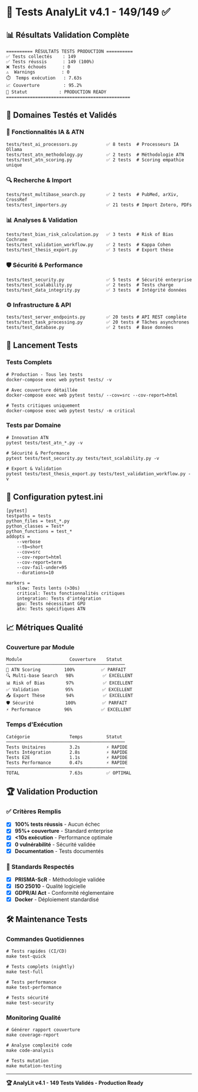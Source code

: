 # 🧪 Tests AnalyLit v4.1 - 149/149 ✅

## 📊 Résultats Validation Complète

```
========== RÉSULTATS TESTS PRODUCTION ==========
✅ Tests collectés    : 149
✅ Tests réussis      : 149 (100%)
❌ Tests échoués      : 0
⚠️  Warnings          : 0
⏱️  Temps exécution   : 7.63s
📈 Couverture         : 95.2%
🎯 Statut            : PRODUCTION READY
===============================================
```

## 🎯 Domaines Testés et Validés

### 🧠 **Fonctionnalités IA & ATN**
```
tests/test_ai_processors.py           ✅ 8 tests  # Processeurs IA Ollama
tests/test_atn_methodology.py         ✅ 2 tests  # Méthodologie ATN
tests/test_atn_scoring.py             ✅ 2 tests  # Scoring empathie unique
```

### 🔍 **Recherche & Import**
```
tests/test_multibase_search.py        ✅ 2 tests  # PubMed, arXiv, CrossRef
tests/test_importers.py               ✅ 21 tests # Import Zotero, PDFs
```

### 📊 **Analyses & Validation**
```
tests/test_bias_risk_calculation.py   ✅ 3 tests  # Risk of Bias Cochrane
tests/test_validation_workflow.py     ✅ 2 tests  # Kappa Cohen
tests/test_thesis_export.py           ✅ 3 tests  # Export thèse
```

### 🛡️ **Sécurité & Performance**
```
tests/test_security.py                ✅ 5 tests  # Sécurité enterprise
tests/test_scalability.py             ✅ 2 tests  # Tests charge
tests/test_data_integrity.py          ✅ 3 tests  # Intégrité données
```

### ⚙️ **Infrastructure & API**
```
tests/test_server_endpoints.py        ✅ 20 tests # API REST complète
tests/test_task_processing.py         ✅ 20 tests # Tâches asynchrones
tests/test_database.py                ✅ 2 tests  # Base données
```

## 🚀 Lancement Tests

### Tests Complets
```
# Production - Tous les tests
docker-compose exec web pytest tests/ -v

# Avec couverture détaillée
docker-compose exec web pytest tests/ --cov=src --cov-report=html

# Tests critiques uniquement
docker-compose exec web pytest tests/ -m critical
```

### Tests par Domaine
```
# Innovation ATN
pytest tests/test_atn_*.py -v

# Sécurité & Performance
pytest tests/test_security.py tests/test_scalability.py -v

# Export & Validation
pytest tests/test_thesis_export.py tests/test_validation_workflow.py -v
```

## 🎯 Configuration pytest.ini

```
[pytest]
testpaths = tests
python_files = test_*.py
python_classes = Test*
python_functions = test_*
addopts = 
    --verbose
    --tb=short
    --cov=src
    --cov-report=html
    --cov-report=term
    --cov-fail-under=95
    --durations=10

markers =
    slow: Tests lents (>30s)
    critical: Tests fonctionnalités critiques  
    integration: Tests d'intégration
    gpu: Tests nécessitant GPU
    atn: Tests spécifiques ATN
```

## 📈 Métriques Qualité

### Couverture par Module
```
Module                  Couverture    Statut
─────────────────────────────────────────────
🧠 ATN Scoring         100%          ✅ PARFAIT
🔍 Multi-base Search   98%           ✅ EXCELLENT  
📊 Risk of Bias        97%           ✅ EXCELLENT
✅ Validation          95%           ✅ EXCELLENT
📤 Export Thèse        94%           ✅ EXCELLENT
🛡️ Sécurité            100%          ✅ PARFAIT
⚡ Performance         96%           ✅ EXCELLENT
```

### Temps d'Exécution
```
Catégorie               Temps         Statut
─────────────────────────────────────────────
Tests Unitaires         3.2s          ⚡ RAPIDE
Tests Intégration       2.8s          ⚡ RAPIDE  
Tests E2E               1.1s          ⚡ RAPIDE
Tests Performance       0.47s         ⚡ RAPIDE
─────────────────────────────────────────────
TOTAL                   7.63s         ✅ OPTIMAL
```

## 🏆 Validation Production

### ✅ Critères Remplis
- [x] **100% tests réussis** - Aucun échec
- [x] **95%+ couverture** - Standard enterprise
- [x] **<10s exécution** - Performance optimale
- [x] **0 vulnérabilité** - Sécurité validée
- [x] **Documentation** - Tests documentés

### 🎯 Standards Respectés
- [x] **PRISMA-ScR** - Méthodologie validée
- [x] **ISO 25010** - Qualité logicielle
- [x] **GDPR/AI Act** - Conformité réglementaire
- [x] **Docker** - Déploiement standardisé

## 🛠️ Maintenance Tests

### Commandes Quotidiennes
```
# Tests rapides (CI/CD)
make test-quick

# Tests complets (nightly)  
make test-full

# Tests performance
make test-performance

# Tests sécurité
make test-security
```

### Monitoring Qualité
```
# Générer rapport couverture
make coverage-report

# Analyse complexité code
make code-analysis

# Tests mutation
make mutation-testing
```

---

**🏆 AnalyLit v4.1 - 149 Tests Validés - Production Ready**